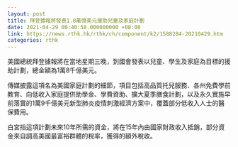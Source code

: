 ```yaml
---
layout: post
title: 拜登據報將發表1.8萬億美元援助兒童及家庭計劃
date: 2021-04-29 00:40:58.000000000 +08:00
link: https://news.rthk.hk/rthk/ch/component/k2/1588284-20210429.htm
categories: rthk
---
```


美國總統拜登據報將在當地星期三晚，到國會發表以兒童、學生及家庭為目標的援助計劃，總金額為1萬8千億美元。

傳媒披露這項名為美國家庭計劃的細節，項目包括高品質托兒服務、各州免費學前教育、向低收入家庭提供助學金、學費資助、擴大夏季膳食計劃，以及永久實施早前落實的1萬9千億美元新型肺炎疫情刺激經濟方案中，覆蓋部分低收入人士的醫保費用。

白宮指這項計劃未來10年所需的資金，將在15年內由國家財政收入抵銷，部分資金來自調高美國最富裕群體的稅率，獲得的額外稅收。
